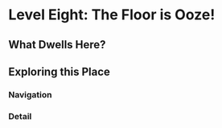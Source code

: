 # Level Eight: The Floor is Ooze!
## What Dwells Here?
## Exploring this Place
### Navigation
### Detail